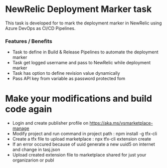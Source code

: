 # NewRelic Deployment Marker task

This task is developed for to mark the deployment marker in NewRelic using Azure DevOps as CI/CD Pipelines. 

### Features / Benefits

- Task to define in Build & Release Pipelines to automate the deployment marker
- Task get logged username and pass to NewRelic while deployment marker
- Task has option to define revision value dynamically
- Pass API key from variable as password protected fom

# Make your modifications and build code again
 - Login and create publisher profile on https://aka.ms/vsmarketplace-manage
 - Modify project and run command in project path : npm install -g tfx-cli
 - Create a tfx file to upload marketplace : npx tfx-cli extension create
 - If an error occured because of uuid generate a new uuid5 on internet and change in tasj.json
 - Upload created extension file to marketplace shared for just your organizarion or publ
